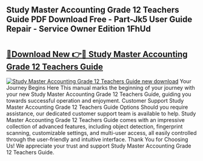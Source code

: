 ## Study Master Accounting Grade 12 Teachers Guide PDF Download Free - Part-Jk5 User Guide Repair - Service Owner Edition 1FhUd

# <h2><a href="http://bc47997.oget.top/?id=Study+Master+Accounting+Grade+12+Teachers+Guide">🔗Download New 👉🔴 Study Master Accounting Grade 12 Teachers Guide</a></h2>

[![Study Master Accounting Grade 12 Teachers Guide new download](https://i.imgur.com/5g1atiW.png)](http://bc47997.oget.top/?id=Study+Master+Accounting+Grade+12+Teachers+Guide)
Your Journey Begins Here This manual marks the beginning of your journey with your new Study Master Accounting Grade 12 Teachers Guide, guiding you towards successful operation and enjoyment. Customer Support Study Master Accounting Grade 12 Teachers Guide Options Should you require assistance, our dedicated customer support team is available to help. Study Master Accounting Grade 12 Teachers Guide comes with an impressive collection of advanced features, including object detection, fingerprint scanning, customizable settings, and multi-user access, all easily controlled through the user-friendly and intuitive interface. Thank You for Choosing Us! We appreciate your trust and support Study Master Accounting Grade 12 Teachers Guide.
